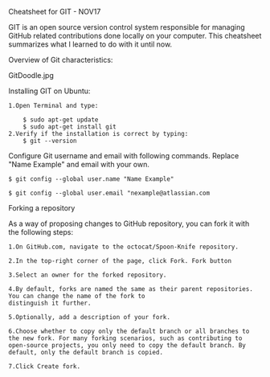 Cheatsheet for GIT - NOV17

GIT is an open source version control system responsible for managing GitHub related contributions done locally on your computer. This cheatsheet summarizes what I learned to do with it until now.

Overview of Git characteristics:

GitDoodle.jpg

Installing GIT on Ubuntu:

    1.Open Terminal and type:

        $ sudo apt-get update
        $ sudo apt-get install git
    2.Verify if the installation is correct by typing:
        $ git --version

Configure Git username and email with following commands. Replace "Name Example" and email with your own.

    $ git config --global user.name "Name Example"

    $ git config --global user.email "nexample@atlassian.com

Forking a repository

As a way of proposing changes to GitHub repository, you can fork it with the following steps:

    1.On GitHub.com, navigate to the octocat/Spoon-Knife repository.
    
    2.In the top-right corner of the page, click Fork. Fork button
    
    3.Select an owner for the forked repository. 
     
    4.By default, forks are named the same as their parent repositories. You can change the name of the fork to 
    distinguish it further.
    
    5.Optionally, add a description of your fork.
    
    6.Choose whether to copy only the default branch or all branches to the new fork. For many forking scenarios, such as contributing to open-source projects, you only need to copy the default branch. By default, only the default branch is copied.
    
    7.Click Create fork.



